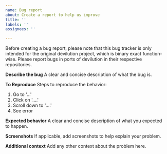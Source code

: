 ```yaml
---
name: Bug report
about: Create a report to help us improve
title: ''
labels: ''
assignees: ''

---
```


Before creating a bug report, please note that this bug tracker is only intended for the original devilution project, which is binary exact function-wise. Please report bugs in ports of devilution in their respective repositories.

**Describe the bug**
A clear and concise description of what the bug is.

**To Reproduce**
Steps to reproduce the behavior:
1. Go to '...'
2. Click on '....'
3. Scroll down to '....'
4. See error

**Expected behavior**
A clear and concise description of what you expected to happen.

**Screenshots**
If applicable, add screenshots to help explain your problem.

**Additional context**
Add any other context about the problem here.
